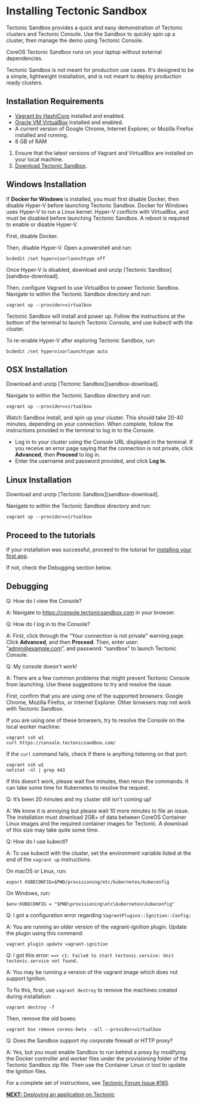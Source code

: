 # Installing Tectonic Sandbox

Tectonic Sandbox provides a quick and easy demonstration of Tectonic clusters and Tectonic Console. Use the Sandbox to quickly spin up a cluster, then manage the demo using Tectonic Console.

CoreOS Tectonic Sandbox runs on your laptop without external dependencies.

Tectonic Sandbox is not meant for production use cases. It's designed to be a simple, lightweight installation, and is not meant to deploy production ready clusters.

## Installation Requirements

* [Vagrant by HashiCorp][vagrant] installed and enabled.
* [Oracle VM VirtualBox][virtualbox] installed and enabled.
* A current version of Google Chrome, Internet Explorer, or Mozilla Firefox installed and running.
* 8 GB of RAM


1. Ensure that the latest versions of Vagrant and VirtualBox are installed on your local machine.
2. [Download Tectonic Sandbox][sandbox-download-form].

## Windows Installation

If **Docker for Windows** is installed, you must first disable Docker, then disable Hyper-V before launching Tectonic Sandbox. Docker for Windows uses Hyper-V to run a Linux kernel. Hyper-V conflicts with VirtualBox, and must be disabled before launching Tectonic Sandbox. A reboot is required to enable or disable Hyper-V.

First, disable Docker.

Then, disable Hyper-V. Open a powershell and run:

```
bcdedit /set hypervisorlaunchtype off
```

Once Hyper-V is disabled, download and unzip [Tectonic Sandbox][sandbox-download].

Then, configure Vagrant to use VirtualBox to power Tectonic Sandbox. Navigate to within the Tectonic Sandbox directory and run:

```
vagrant up --provider=virtualbox
```

Tectonic Sandbox will install and power up. Follow the instructions at the bottom of the terminal to launch Tectonic Console, and use kubectl with the cluster.

To re-enable Hyper-V after exploring Tectonic Sandbox, run:

```
bcdedit /set hypervisorlaunchtype auto
```

## OSX Installation

Download and unzip [Tectonic Sandbox][sandbox-download].

Navigate to within the Tectonic Sandbox directory and run:

```
vagrant up --provider=virtualbox
```

Watch Sandbox install, and spin up your cluster. This should take 20-40 minutes, depending on your connection. When complete, follow the instructions provided in the terminal to log in to the Console.
* Log in to your cluster using the Console URL displayed in the terminal. If you receive an error page saying that the connection is not private, click **Advanced**, then **Proceed** to log in.
* Enter the username and password provided, and click **Log In**.

## Linux Installation

Download and unzip [Tectonic Sandbox][sandbox-download].

Navigate to within the Tectonic Sandbox directory and run:

```
vagrant up --provider=virtualbox
```

## Proceed to the tutorials

If your installation was successful, proceed to the tutorial for [installing your first app][first-app].

If not, check the Debugging section below.

## Debugging

Q: How do I view the Console?

A: Navigate to https://console.tectonicsandbox.com in your browser.

Q: How do I log in to the Console?

A: First, click through the "Your connection is not private" warning page. Click **Advanced**, and then **Proceed**. Then, enter user: “admin@example.com”, and password: “sandbox” to launch Tectonic Console.

Q: My console doesn't work!

A: There are a few common problems that might prevent Tectonic Console from launching. Use these suggestions to try and resolve the issue.

First, confirm that you are using one of the supported browsers: Google Chrome, Mozilla Firefox, or Internet Explorer. Other browsers may not work with Tectonic Sandbox.

If you are using one of these browsers, try to resolve the Console on the local worker machine:

```
vagrant ssh w1
curl https://console.tectonicsandbox.com/
```

If the `curl` command fails, check if there is anything listening on that port:

```
vagrant ssh w1
netstat -nl | grep 443
```

If this doesn’t work, please wait five minutes, then rerun the commands. It can take some time for Kubernetes to resolve the request.

Q: It’s been 20 minutes and my cluster still isn't coming up!

A: We know it is annoying but please wait 10 more minutes to file an issue. The installation must download 2GB+ of data between CoreOS Container Linux images and the required container images for Tectonic. A download of this size may take quite some time.

Q: How do I use kubectl?

A: To use kubectl with the cluster, set the environment variable listed at the end of the `vagrant up` instructions.

On macOS or Linux, run:

```
export KUBECONFIG=$PWD/provisioning/etc/kubernetes/kubeconfig
```

On Windows, run:

```
$env:KUBECONFIG = "$PWD\provisioning\etc\kubernetes\kubeconfig"
```

Q: I got a configuration error regarding `VagrantPlugins::Ignition::Config:`

A: You are running an older version of the vagrant-ignition plugin. Update the plugin using this command:

```
vagrant plugin update vagrant-ignition
```

Q: I got this error: `==> c1: Failed to start tectonic.service: Unit tectonic.service not found.`

A: You may be running a version of the vagrant image which does not support Ignition.

To fix this, first, use `vagrant destroy` to remove the machines created during installation:

```
vagrant destroy -f
```

Then, remove the old boxes:

```
vagrant box remove coreos-beta --all --provider=virtualbox
```

Q: Does the Sandbox support my corporate firewall or HTTP proxy?

A: Yes, but you must enable Sandbox to run behind a proxy by modifying the Docker controller and worker files under the provisioning folder of the Tectonic Sandbox zip file. Then use the Container Linux ct tool to update the Ignition files.

For a complete set of instructions, see [Tectonic Forum Issue #185][tectonic-185].


[**NEXT:** Deploying an application on Tectonic][first-app]


[vagrant]: https://www.vagrantup.com/downloads.html
[virtualbox]: https://www.virtualbox.org/wiki/Downloads
[sandbox-download-form]: https://coreos.com/tectonic/sandbox/
[first-app]: first-app.md
[tectonic-185]: https://github.com/coreos/tectonic-forum/issues/185

